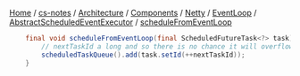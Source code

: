[Home](https://mengxianbin.github.io) /
[cs-notes](https://mengxianbin.github.io/cs-notes/site) /
[Architecture](https://mengxianbin.github.io/cs-notes/site/Architecture) /
[Components](https://mengxianbin.github.io/cs-notes/site/Architecture/Components) /
[Netty](https://mengxianbin.github.io/cs-notes/site/Architecture/Components/Netty) /
[EventLoop](https://mengxianbin.github.io/cs-notes/site/Architecture/Components/Netty/EventLoop) /
[AbstractScheduledEventExecutor](https://mengxianbin.github.io/cs-notes/site/Architecture/Components/Netty/EventLoop/AbstractScheduledEventExecutor) /
[scheduleFromEventLoop](https://mengxianbin.github.io/cs-notes/site/Architecture/Components/Netty/EventLoop/AbstractScheduledEventExecutor/scheduleFromEventLoop)

```java
    final void scheduleFromEventLoop(final ScheduledFutureTask<?> task) {
        // nextTaskId a long and so there is no chance it will overflow back to 0
        scheduledTaskQueue().add(task.setId(++nextTaskId));
    }
```
